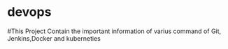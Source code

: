 # devops
#This Project Contain the important information of varius command of Git, Jenkins,Docker and kuberneties